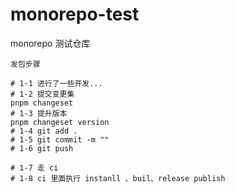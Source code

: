 # monorepo-test

monorepo 测试仓库

```
发包步骤

# 1-1 进行了一些开发...
# 1-2 提交变更集
pnpm changeset
# 1-3 提升版本
pnpm changeset version
# 1-4 git add .
# 1-5 git commit -m ""
# 1-6 git push

# 1-7 走 ci
# 1-8 ci 里面执行 instanll 、buil、release publish

```
